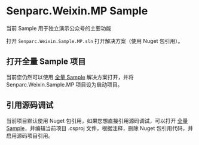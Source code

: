 # Senparc.Weixin.MP Sample

当前 Sample 用于独立演示公众号的主要功能

打开 `Senparc.Weixin.Sample.MP.sln` 打开解决方案（使用 Nuget 包引用）。

## 打开全量 Sample 项目

当前您仍然可以使用 [全量 Sample](../All/net6-mvc/) 解决方案打开，并将 Senparc.Weixin.Sample.MP 项目设为启动项目。

## 引用源码调试

当前项目默认使用 Nuget 包引用，如果您想直接引用源码调试，可以打开 [全量 Sample](../All/net6-mvc/)，并编辑当前项目 .csproj 文件，根据注释，删除 Nuget 包引用代码，并启用源码项目引用。
